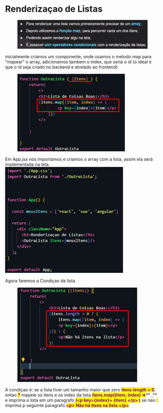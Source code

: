 # Renderizaçao de Listas

<figure><img src=".gitbook/assets/image (1) (1).png" alt=""><figcaption></figcaption></figure>

inicialmente criamos um componente, onde usamos o metodo map para "mapear" o array, adicionamos tambem o index, que seria o id (o ideal é que o id seja criado no backend e atrelado ao frontend)

<figure><img src=".gitbook/assets/image (2) (1).png" alt=""><figcaption></figcaption></figure>

Em App.jsx nós importamos e criamos o array com a lista, assim ela será implementada na tela.                             ![](<.gitbook/assets/image (3) (1).png>)



Agora faremos a Condiçao da lista

<div align="left">

<figure><img src=".gitbook/assets/image (4) (1).png" alt=""><figcaption></figcaption></figure>

</div>

A condiçao é: se a lista tiver um tamanho maior que zero <mark style="color:purple;">**itens.length > 0**</mark>, entao <mark style="color:purple;">**?**</mark> mapeie os itens e os index da lista <mark style="color:purple;">**itens.map((item, index) =>**</mark>** ,** e imprima a lista em um paragrafo <mark style="color:purple;">**(\<p key={index}> {item} \</p> )**</mark>  se nao <mark style="color:purple;">**:**</mark> imprima p seguinte paragrafo <mark style="color:purple;">**\<p> Não há itens na lista \</p>**</mark>
